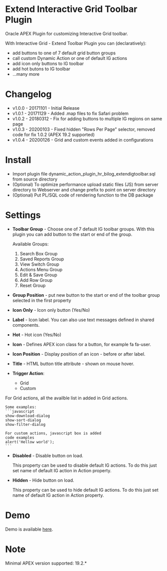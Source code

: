 # Extend Interactive Grid Toolbar Plugin
Oracle APEX Plugin for customizing Interactive Grid toolbar.

With Interactive Grid - Extend Toolbar Plugin you can (declaratively):
- add buttons to one of 7 default grid button groups
- call custom Dynamic Action or one of default IG actions
- add icon only buttons to IG toolbar
- add hot butons to IG toolbar
- ...many more


# Changelog

- v1.0.0 - 20171101 - Initial Release
- v1.0.1 - 20171129 - Added .map files to fix Safari problem
- v1.0.2 - 20180312 - Fix for adding buttons to multiple IG regions on same page
- v1.0.3 - 20200103 - Fixed hidden "Rows Per Page" selector, removed code for fix 1.0.2 (APEX 19.2 supported)
- v1.0.4 - 20200126  - Grid and custom events added in configurations

# Install
- Import plugin file dynamic_action_plugin_hr_bilog_extendigtoolbar.sql from source directory
- (Optional) To optimize performance upload static files (JS) from server directory to Webserver and change prefix to point on server directory
- (Optional) Put PL/SQL code of rendering function to the DB package

# Settings

- **Toolbar Group** - Choose one of 7 default IG toolbar groups. With this plugin you can add button to the start or end of the group.

    Available Groups:
    1. Search Box Group	    
    2. Saved Reports Group	
    3. View Switch Group	
    4. Actions Menu Group	
    5. Edit & Save Group	
    6. Add Row Group	    
    7. Reset Group

- **Group Position** -  put new button to the start or end of the toolbar group selected in the first property

- **Icon Only** - Icon only button (Yes/No)

- **Label** - Icon label. You can also use text messages defined in shared components.

- **Hot** - Hot icon (Yes/No)

- **Icon** - Defines APEX icon class for a button, for example fa fa-user.

- **Icon Position** - Display position of an icon - before or after label.

- **Title** - HTML button title attribute - shown on mouse hover.

- **Trigger Action**:  
	- Grid 
	- Custom 

For Grid actions, all the availble list in added in Grid actions.

    Some examples:
    ```javascript
    show-download-dialog
    show-sort-dialog
    show-filter-dialog
	
	For custom actions, javascript box is added  
	code examples 
	alert('Hellow world');
    ```

- **Disabled** - Disable button on load.

    This property can be used to disable default IG actions. To do this just set name of default IG action in Action property.

- **Hidden** - Hide button on load.

    This property can be used to hide default IG actions. To do this just set name of default IG action in Action property.


# Demo

Demo is available [here](https://apex.oracle.com/pls/apex/f?p=93690). 

 # Note

 Minimal APEX version supported: 19.2.*   
